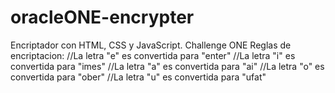 # oracleONE-encrypter
Encriptador con HTML, CSS y JavaScript. Challenge ONE 
Reglas de encriptacion: 
//La letra "e" es convertida para "enter"
//La letra "i" es convertida para "imes"
//La letra "a" es convertida para "ai"
//La letra "o" es convertida para "ober"
//La letra "u" es convertida para "ufat"
